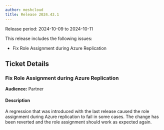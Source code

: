 ```yaml
---
author: meshcloud
title: Release 2024.43.1
---
```


Release period: 2024-10-09 to 2024-10-11

This release includes the following issues:
* Fix Role Assignment during Azure Replication
<!--truncate-->

## Ticket Details
### Fix Role Assignment during Azure Replication
**Audience:** Partner


#### Description
A regression that was introduced with the last release caused the role assignment during Azure replication to fail in some cases.
The change has been reverted and the role assignment should work as expected again.

